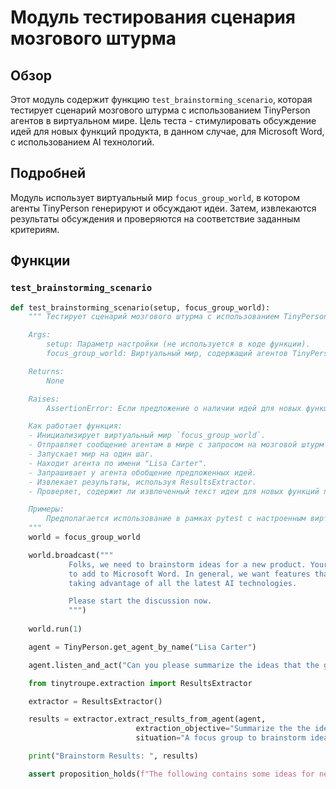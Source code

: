 # Модуль тестирования сценария мозгового штурма

## Обзор

Этот модуль содержит функцию `test_brainstorming_scenario`, которая тестирует сценарий мозгового штурма с использованием TinyPerson агентов в виртуальном мире. Цель теста - стимулировать обсуждение идей для новых функций продукта, в данном случае, для Microsoft Word, с использованием AI технологий.

## Подробней

Модуль использует виртуальный мир `focus_group_world`, в котором агенты TinyPerson генерируют и обсуждают идеи. Затем, извлекаются результаты обсуждения и проверяются на соответствие заданным критериям.

## Функции

### `test_brainstorming_scenario`

```python
def test_brainstorming_scenario(setup, focus_group_world):
    """ Тестирует сценарий мозгового штурма с использованием TinyPerson агентов.

    Args:
        setup: Параметр настройки (не используется в коде функции).
        focus_group_world: Виртуальный мир, содержащий агентов TinyPerson.

    Returns:
        None

    Raises:
        AssertionError: Если предложение о наличии идей для новых функций продукта не подтверждается LLM.

    Как работает функция:
    - Инициализирует виртуальный мир `focus_group_world`.
    - Отправляет сообщение агентам в мире с запросом на мозговой штурм идей для нового продукта (AI-функции для Microsoft Word).
    - Запускает мир на один шаг.
    - Находит агента по имени "Lisa Carter".
    - Запрашивает у агента обобщение предложенных идей.
    - Извлекает результаты, используя ResultsExtractor.
    - Проверяет, содержит ли извлеченный текст идеи для новых функций продукта.

    Примеры:
        Предполагается использование в рамках pytest с настроенным виртуальным миром и агентами.
    """
    world = focus_group_world

    world.broadcast("""
             Folks, we need to brainstorm ideas for a new product. Your mission is to discuss potential AI feature ideas
             to add to Microsoft Word. In general, we want features that make you or your industry more productive,
             taking advantage of all the latest AI technologies.

             Please start the discussion now.
             """)
    
    world.run(1)

    agent = TinyPerson.get_agent_by_name("Lisa Carter")

    agent.listen_and_act("Can you please summarize the ideas that the group came up with?")

    from tinytroupe.extraction import ResultsExtractor

    extractor = ResultsExtractor()

    results = extractor.extract_results_from_agent(agent, 
                            extraction_objective="Summarize the the ideas that the group came up with, explaining each idea as an item of a list. Describe in details the benefits and drawbacks of each.", 
                            situation="A focus group to brainstorm ideas for a new product.")

    print("Brainstorm Results: ", results)

    assert proposition_holds(f"The following contains some ideas for new product features or entirely new products: \'{results}\'"), f"Proposition is false according to the LLM."